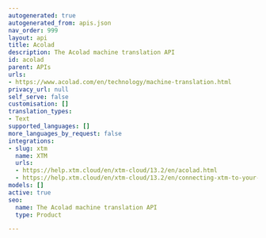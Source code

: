 ```yaml
---
autogenerated: true
autogenerated_from: apis.json
nav_order: 999
layout: api
title: Acolad
description: The Acolad machine translation API
id: acolad
parent: APIs
urls:
- https://www.acolad.com/en/technology/machine-translation.html
privacy_url: null
self_serve: false
customisation: []
translation_types:
- Text
supported_languages: []
more_languages_by_request: false
integrations:
- slug: xtm
  name: XTM
  urls:
  - https://help.xtm.cloud/en/xtm-cloud/13.2/en/acolad.html
  - https://help.xtm.cloud/en/xtm-cloud/13.2/en/connecting-xtm-to-your-acolad-mt-engine.html
models: []
active: true
seo:
  name: The Acolad machine translation API
  type: Product

---
```


